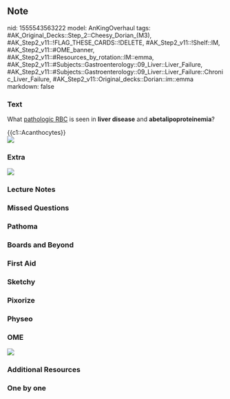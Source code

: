 ## Note
nid: 1555543563222
model: AnKingOverhaul
tags: #AK_Original_Decks::Step_2::Cheesy_Dorian_(M3), #AK_Step2_v11::!FLAG_THESE_CARDS::!DELETE, #AK_Step2_v11::!Shelf::IM, #AK_Step2_v11::#OME_banner, #AK_Step2_v11::#Resources_by_rotation::IM::emma, #AK_Step2_v11::#Subjects::Gastroenterology::09_Liver::Liver_Failure, #AK_Step2_v11::#Subjects::Gastroenterology::09_Liver::Liver_Failure::Chronic_Liver_Failure, #AK_Step2_v11::Original_decks::Dorian::im::emma
markdown: false

### Text
What <u>pathologic RBC</u> is seen in <b>liver disease</b> and
<b>abetalipoproteinemia</b>?
<div>
  {{c1::Acanthocytes}}
</div>
<div>
  <div>
    <div>
      <i><img src="paste-328247170564267.jpg"></i>
    </div>
  </div>
</div>

### Extra
<div>
  <div>
    <div>
      <div>
        <div>
          <div>
            <i><img src="paste-8222336931069953.jpg"></i>
          </div>
        </div>
      </div>
    </div>
  </div>
</div>

### Lecture Notes


### Missed Questions


### Pathoma


### Boards and Beyond


### First Aid


### Sketchy


### Pixorize


### Physeo


### OME
<div class="ome-widget">
  <a href="https://onlinemeded.org?ref=anki"><img src=
  "_OME_AnkiFlashcards_General_7.png"></a>
</div>

### Additional Resources


### One by one

